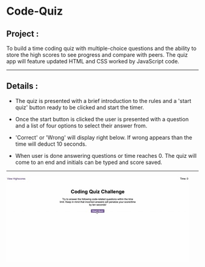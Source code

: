 # Code-Quiz

## Project : 

 To build a time coding quiz with multiple-choice questions and the ability to store the high scores to see progress and compare with peers. The quiz app will feature updated HTML and CSS worked by JavaScript code. 

-----
 ## Details :

 * The quiz is presented with a brief introduction to the rules and a 'start quiz' button ready to be clicked and start the timer.

 * Once the start button is clicked the user is presented with a question and a list of four options to select their answer from. 

 * 'Correct' or 'Wrong' will display right below.  If wrong appears than the time will deduct 10 seconds. 

 * When user is done answering questions or time reaches 0. The quiz will come to an end and initials can be typed and score saved. 








 -----



 ![screenshot](Assets/quiz-image.jpg)